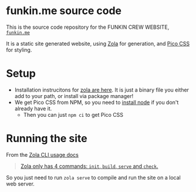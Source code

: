 # funkin.me source code

This is the source code repository for the FUNKIN CREW WEBSITE,
[`funkin.me`](https://funkin.me)

It is a static site generated website, using [Zola](https://www.getzola.org/)
for generation, and [Pico CSS](https://picocss.com/) for styling.

# Setup

- Installation instrucitons for
  [zola are here](https://www.getzola.org/documentation/getting-started/installation/).
  It is just a binary file you either add to your path, or install via package
  manager!
- We get Pico CSS from NPM, so you need to [install node](https://nodejs.org) if
  you don't already have it.
  - Then you can just `npm ci` to get Pico CSS

# Running the site

From the
[Zola CLI usage docs](https://www.getzola.org/documentation/getting-started/cli-usage/)

> [Zola only has 4 commands: `init`, `build`, `serve` and `check`.](https://www.getzola.org/documentation/getting-started/cli-usage/)

So you just need to run `zola serve` to compile and run the site on a local web
server.
